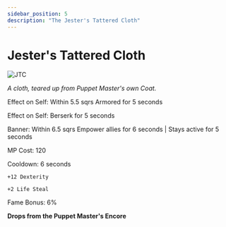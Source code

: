 ```yaml
---
sidebar_position: 5
description: "The Jester's Tattered Cloth"
---
```


# Jester's Tattered Cloth

![JTC](https://vwiki.valorserver.com/api/item/picture/jester's%20tattered%20cloth)

<i>A cloth, teared up from Puppet Master's own Coat.</i>

Effect on Self: Within 5.5 sqrs Armored for 5 seconds

Effect on Self: Berserk for 5 seconds

Banner: Within 6.5 sqrs Empower allies for 6 seconds | Stays active for 5 seconds

MP Cost: 120

Cooldown: 6 seconds

    +12 Dexterity
    
    +2 Life Steal

Fame Bonus: 6%

**Drops from the Puppet Master's Encore**
